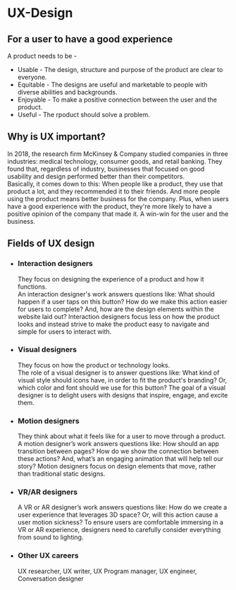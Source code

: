 # UX-Design

## For a user to have a good experience
A product needs to be - 
<ul>
  <li>Usable - The design, structure and purpose of the product are clear to everyone.</li>
  <li>Equitable - The designs are useful and marketable to people with diverse abilities and backgrounds.</li>
  <li>Enjoyable - To make a positive connection between the user and the product.</li>
  <li>Useful - The rpoduct should solve a problem.</li>
</ul>

## Why is UX important?
In 2018, the research firm McKinsey & Company studied companies in three industries: medical technology, consumer goods, and retail banking. They found that, regardless of industry, businesses that focused on good usability and design performed better than their competitors.<br>
Basically, it comes down to this: When people like a product, they use that product a lot, and they recommended it to their friends. And more people using the product means better business for the company. Plus, when users have a good experience with the product, they're more likely to have a positive opinion of the company that made it. A win-win for the user and the business.

## Fields of UX design
<ul>
  <li><h3>Interaction designers</h4> They focus on designing the experience of a product and how it functions.<br>
    An interaction designer's work answers questions like: What should happen if a user taps on this button? How do we make this action easier for users to complete? And, how are the design elements within the website laid out? Interaction designers focus less on how the product looks and instead strive to make the product easy to navigate and simple for users to interact with.</li>
  <li><h3>Visual designers</h3> They focus on how the product or technology looks.<br>
    The role of a visual designer is to answer questions like: What kind of visual style should icons have, in order to fit the product's branding? Or, which color and font should we use for this button? The goal of a visual designer is to delight users with designs that inspire, engage, and excite them.
  </li>
  <li><h3>Motion designers</h3> They think about what it feels like for a user to move through a product.<br>
    A motion designer’s work answers questions like: How should an app transition between pages? How do we show the connection between these actions? And, what’s an engaging animation that will help tell our story? Motion designers focus on design elements that move, rather than traditional static designs.
  </li>
  <li><h3>VR/AR designers</h3>A VR or AR designer’s work answers questions like: How do we create a user experience that leverages 3D space? Or, will this action cause a user motion sickness? To ensure users are comfortable immersing in a VR or AR experience, designers need to carefully consider everything from sound to lighting. </li>
  <li><h3>Other UX careers</h3> UX researcher, UX writer, UX Program manager, UX engineer, Conversation designer</li>
</ul>
